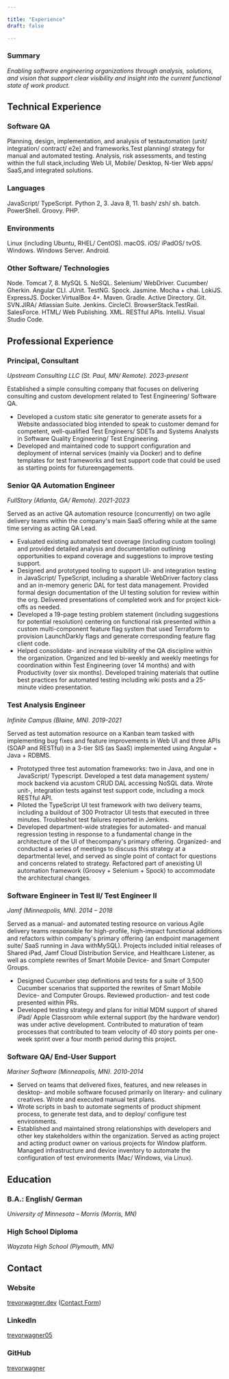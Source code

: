 ```yaml
---

title: "Experience"
draft: false

---
```


### Summary
<span class="detail">_Enabling software engineering organizations through analysis, solutions, and vision that support clear visibility and insight into the current functional state of work product._</span>

## Technical Experience

### Software QA
Planning, design, implementation, and analysis of testautomation (unit/ integration/ contract/ e2e) and frameworks.Test planning/ strategy for manual and automated testing. Analysis, risk assessments, and testing within the full stack,including Web UI, Mobile/ Desktop, N-tier Web apps/ SaaS,and integrated solutions.

### Languages
JavaScript/ TypeScript. Python 2, 3. Java 8, 11. bash/ zsh/ sh. batch. PowerShell. Groovy. PHP.

### Environments
Linux (including Ubuntu, RHEL/ CentOS). macOS. iOS/ iPadOS/ tvOS. Windows. Windows Server. Android.

### Other Software/ Technologies
Node. Tomcat 7, 8. MySQL 5. NoSQL. Selenium/ WebDriver. Cucumber/ Gherkin. Angular CLI. JUnit. TestNG. Spock. Jasmine. Mocha + chai. LokiJS. ExpressJS. Docker.VirtualBox 4+. Maven. Gradle. Active Directory. Git. SVN.JIRA/ Atlassian Suite. Jenkins. CircleCI. BrowserStack.TestRail. SalesForce. HTML/ Web Publishing. XML. RESTful APIs. IntelliJ. Visual Studio Code.

## Professional Experience

### Principal, Consultant
<span class="detail">_Upstream Consulting LLC (St. Paul, MN/ Remote). 2023-present_
</span>

Established a simple consulting company that focuses on delivering consulting and custom development related to Test Engineering/ Software QA.

- Developed a custom static site generator to generate assets for a Website andassociated blog intended to speak to customer demand for competent, well-qualified Test Engineers/ SDETs and Systems Analysts in Software Quality Engineering/ Test Engineering.
- Developed and maintained code to support configuration and deployment of internal services (mainly via Docker) and to define templates for test frameworks and test support code that could be used as starting points for futureengagements.

### Senior QA Automation Engineer
<span class="detail">_FullStory (Atlanta, GA/ Remote). 2021-2023_</span>

Served as an active QA automation resource (concurrently) on two agile delivery teams within the company's main SaaS offering while at the same time serving as acting QA Lead.

- Evaluated existing automated test coverage (including custom tooling) and provided detailed analysis and documentation outlining opportunities to expand coverage and suggestions to improve testing support.
- Designed and prototyped tooling to support UI- and integration testing in JavaScript/ TypeScript, including a sharable WebDriver factory class and an in-memory generic DAL for test data management. Provided formal design documentation of the UI testing solution for review within the org. Delivered presentations of completed work and for project kick-offs as needed.
- Developed a 19-page testing problem statement (including suggestions for potential resolution) centering on functional risk presented within a custom multi-component feature flag system that used Terraform to provision LaunchDarkly flags and generate corresponding feature flag client code.
- Helped consolidate- and increase visibility of the QA discipline within the organization. Organized and led bi-weekly and weekly meetings for coordination within Test Engineering (over 14 months) and with Productivity (over six months). Developed training materials that outline best practices for automated testing including wiki posts and a 25-minute video presentation.

### Test Analysis Engineer
<span class="detail">_Infinite Campus (Blaine, MN). 2019-2021_</span>

Served as test automation resource on a Kanban team tasked with implementing bug fixes and feature improvements in Web UI and three APIs (SOAP and RESTful) in a 3-tier SIS (as SaaS) implemented using Angular + Java + RDBMS.

- Prototyped three test automation frameworks: two in Java, and one in JavaScript/ Typescript. Developed a test data management system/ mock backend via acustom CRUD DAL accessing NoSQL data. Wrote unit-, integration tests against test support code, including a mock RESTful API.
- Piloted the TypeScript UI test framework with two delivery teams, including a buildout of 300 Protractor UI tests that executed in three minutes. Troubleshot test failures reported in Jenkins.
- Developed department-wide strategies for automated- and manual regression testing in response to a fundamental change in the architecture of the UI of thecompany's primary offering. Organized- and conducted a series of meetings to discuss this strategy at a departmental level, and served as single point of contact for questions and concerns related to strategy. Refactored part of anexisting UI automation framework (Groovy + Selenium + Spock) to accommodate the architectural changes.

### Software Engineer in Test II/ Test Engineer II
<span class="detail">_Jamf (Minneapolis, MN). 2014 – 2018_</span>

Served as a manual- and automated testing resource on various Agile delivery teams responsible for high-profile, high-impact functional additions and refactors within company's primary offering (an endpoint management suite/ SaaS running in Java withMySQL). Projects included initial releases of Shared iPad, Jamf Cloud Distribution Service, and Healthcare Listener, as well as complete rewrites of Smart Mobile Device- and Smart Computer Groups.

- Designed Cucumber step definitions and tests for a suite of 3,500 Cucumber scenarios that supported the rewrites of Smart Mobile Device- and Computer Groups. Reviewed production- and test code presented within PRs.
- Developed testing strategy and plans for initial MDM support of shared iPad/ Apple Classroom while external support (by the hardware vendor) was under active development. Contributed to maturation of team processes that contributed to team velocity of 40 story points per one-week sprint over a four month period during this project.

### Software QA/ End-User Support
<span class="detail">_Mariner Software (Minneapolis, MN). 2010-2014_</span>

- Served on teams that delivered fixes, features, and new releases in desktop- and mobile software focused primarily on literary- and culinary creatives. Wrote and executed manual test plans.
- Wrote scripts in bash to automate segments of product shipment process, to generate test data, and to deploy/ configure test environments.
- Established and maintained strong relationships with developers and other key stakeholders within the organization. Served as acting project and acting product owner on various projects for Window platform. Managed infrastructure and device inventory to automate the configuration of test environments (Mac/ Windows, via Linux).

## Education

### B.A.: English/ German
<span class="detail">_University of Minnesota – Morris (Morris, MN)_</span>

### High School Diploma
<span class="detail">_Wayzata High School (Plymouth, MN)_</span>

## Contact

### Website
[trevorwagner.dev](/) ([Contact Form](/contact/))

### LinkedIn
[trevorwagner05](https://www.linkedin.com/in/trevorwagner05/)

### GitHub
[trevorwagner](https://github.com/trevorwagner)